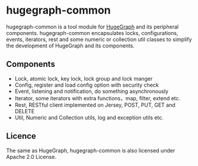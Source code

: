 # hugegraph-common

hugegraph-common is a tool module for [HugeGraph](https://github.com/hugegraph/hugegraph) and its peripheral components.
hugegraph-common encapsulates locks, configurations, events, iterators, rest and some 
numeric or collection util classes to simplify the development of HugeGraph and 
its components.

## Components

- Lock, atomic lock, key lock, lock group and lock manger
- Config, register and load config option with security check
- Event, listening and notification, do something asynchronously
- Iterator, some iterators with extra functions，map, filter, extend etc.
- Rest, RESTful client implemented on Jersey, POST, PUT, GET and DELETE
- Util, Numeric and Collection utils, log and exception utils etc.

## Licence
The same as HugeGraph, hugegraph-common is also licensed under Apache 2.0 License.

